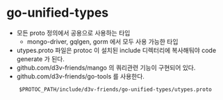 # go-unified-types

* 모든 proto 정의에서 공용으로 사용하는 타입
    * mongo-driver, gqlgen, gorm 에서 모두 사용 가능한 타입
* utypes.proto 파일은 protoc 이 설치된 include 디렉터리에 복사해둬야 code generate 가 된다.
* github.com/d3v-friends/mango 의 쿼리관련 기능이 구현되어 있다.
* github.com/d3v-friends/go-tools 를 사용한다.

~~~
	$PROTOC_PATH/include/d3v-friends/go-unified-types/utypes.proto
~~~